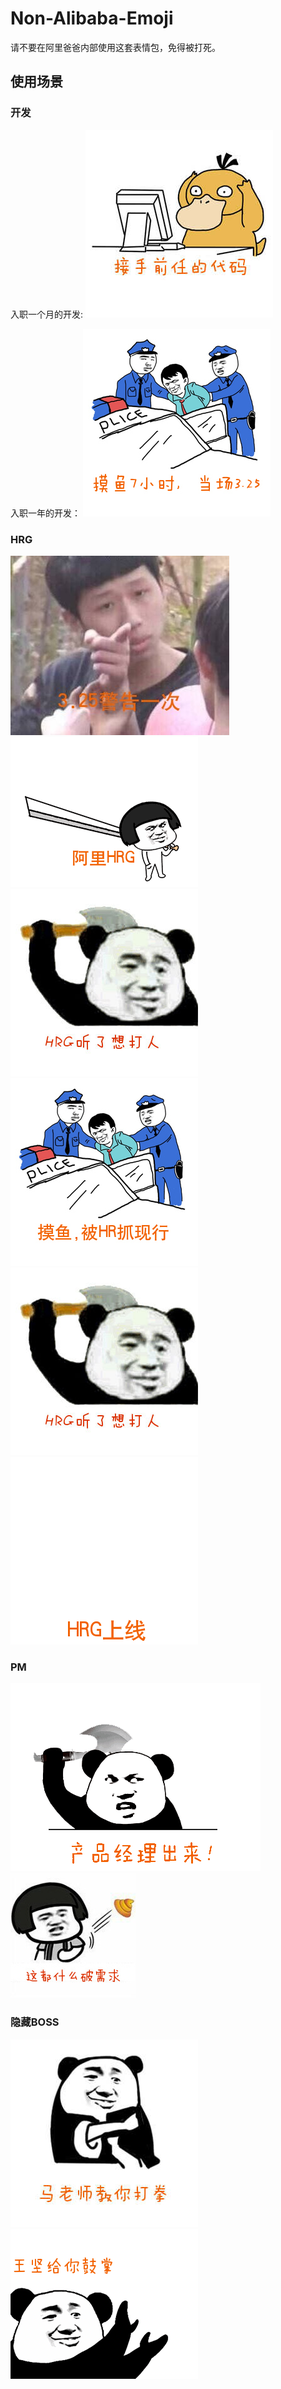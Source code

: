 
# Non-Alibaba-Emoji

请不要在阿里爸爸内部使用这套表情包，免得被打死。

## 使用场景


### 开发

入职一个月的开发:
![](/Developer/接手前任的代码.jpg)

入职一年的开发：
![](/Developer/摸鱼被抓.jpg)

### HRG

![](/HRG/3.25警告一次.png)
![](/HRG/阿里hrg.gif)
![](/HRG/HRG-beat.jpg)
![](/HRG/摸鱼.jpg)
![](/HRG/HRG-beat.jpg)
![](/HRG/HRG上线.gif)

### PM

![](/PM/产品经理出来.gif)
![](/PM/什么破需求.jpg)

### 隐藏BOSS

![](ma-yun.jpg)
![](王坚给你鼓掌.gif)



![]()
![]()
![]()
![]()